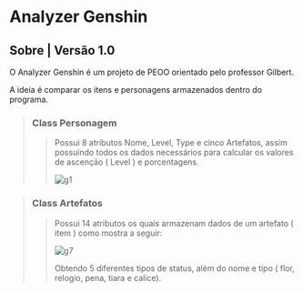# Analyzer Genshin

## Sobre | Versão 1.0
O Analyzer Genshin é um projeto de PEOO orientado pelo professor Gilbert.

A ideia é comparar os itens e personagens armazenados dentro do programa.
> ### Class Personagem
> > Possui 8 atributos Nome, Level, Type e cinco Artefatos, assim possuindo todos os dados necessários para calcular os valores de ascenção ( Level ) e porcentagens.
> > 
> > ![g1](https://user-images.githubusercontent.com/78501819/156822744-e392f407-5e4b-4014-8afe-9899ef6f3a06.png)

> 
> ### Class Artefatos 
> >  Possui 14 atributos os quais armazenam dados de um artefato ( item ) como mostra a seguir:
> > 
> > ![g7](https://user-images.githubusercontent.com/78501819/156823150-4a5648a4-8617-4ff8-8175-5e9167062641.png)
> >
> > Obtendo 5 diferentes tipos de status, além do nome e tipo ( flor, relogio, pena, tiara e calice).
